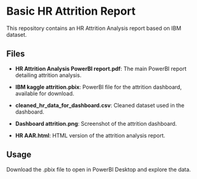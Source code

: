 # Basic HR Attrition Report

This repository contains an HR Attrition Analysis report based on IBM dataset.

## Files

- **HR Attrition Analysis PowerBI report.pdf**: The main PowerBI report detailing attrition analysis.

- **IBM kaggle attrition.pbix**: PowerBI file for the attrition dashboard, available for download.

- **cleaned_hr_data_for_dashboard.csv**: Cleaned dataset used in the dashboard.

- **Dashboard attrition.png**: Screenshot of the attrition dashboard.

- **HR AAR.html**: HTML version of the attrition analysis report.

## Usage

Download the .pbix file to open in PowerBI Desktop and explore the data.
